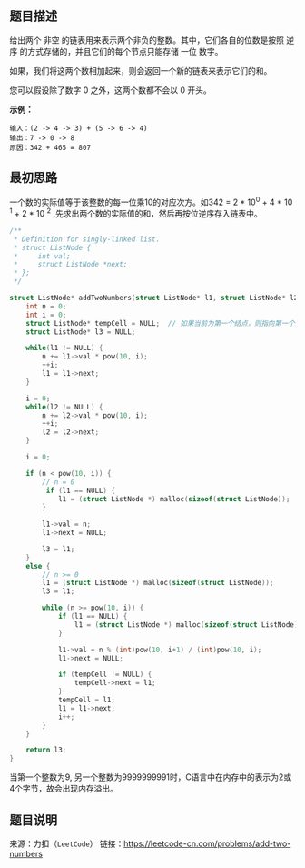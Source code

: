 ## 题目描述

给出两个 非空 的链表用来表示两个非负的整数。其中，它们各自的位数是按照 逆序 的方式存储的，并且它们的每个节点只能存储 一位 数字。

如果，我们将这两个数相加起来，则会返回一个新的链表来表示它们的和。

您可以假设除了数字 0 之外，这两个数都不会以 0 开头。

**示例：**

```
输入：(2 -> 4 -> 3) + (5 -> 6 -> 4)
输出：7 -> 0 -> 8
原因：342 + 465 = 807
```

## 最初思路

一个数的实际值等于该整数的每一位乘10的对应次方。如342 = 2 * 10<sup>0</sup> + 4 * 10 <sup>1</sup> + 2 * 10 <sup>2</sup> ,先求出两个数的实际值的和，然后再按位逆序存入链表中。

```c
/**
 * Definition for singly-linked list.
 * struct ListNode {
 *     int val;
 *     struct ListNode *next;
 * };
 */

struct ListNode* addTwoNumbers(struct ListNode* l1, struct ListNode* l2){
    int n = 0;
    int i = 0;
    struct ListNode* tempCell = NULL;  // 如果当前为第一个结点，则指向第一个结点，如果不是，则指向上一个结点
    struct ListNode* l3 = NULL;

    while(l1 != NULL) {
        n += l1->val * pow(10, i);
        ++i;
        l1 = l1->next;
    }

    i = 0;
    while(l2 != NULL) {
        n += l2->val * pow(10, i);
        ++i;
        l2 = l2->next;
    }

    i = 0;

    if (n < pow(10, i)) {
        // n = 0
         if (l1 == NULL) {
            l1 = (struct ListNode *) malloc(sizeof(struct ListNode)); 
        }
            
        l1->val = n;
        l1->next = NULL;

        l3 = l1;
    }
    else {
        // n >= 0
        l1 = (struct ListNode *) malloc(sizeof(struct ListNode)); 
        l3 = l1;

        while (n >= pow(10, i)) {
            if (l1 == NULL) {
                l1 = (struct ListNode *) malloc(sizeof(struct ListNode)); 
            }

            l1->val = n % (int)pow(10, i+1) / (int)pow(10, i);
            l1->next = NULL;

            if (tempCell != NULL) {
                tempCell->next = l1;
            }
            tempCell = l1;
            l1 = l1->next;
            i++;
        }
    }

    return l3;
}
```

当第一个整数为9, 另一个整数为9999999991时，C语言中在内存中的表示为2或4个字节，故会出现内存溢出。

## 题目说明

来源：力扣（`LeetCode`）
链接：https://leetcode-cn.com/problems/add-two-numbers